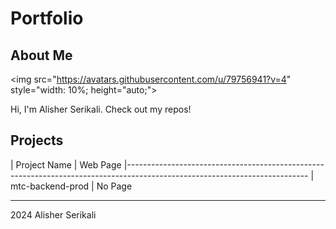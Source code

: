 # Portfolio

## About Me

<img src="https://avatars.githubusercontent.com/u/79756941?v=4" style="width: 10%; height="auto;">

Hi, I'm Alisher Serikali. Check out my repos!

## Projects

| Project Name        | Web Page
|---------------------------------------------------------------------------------------------------------------------------
| mtc-backend-prod    | No Page

---

2024 Alisher Serikali
